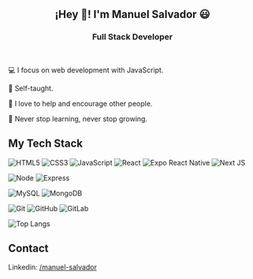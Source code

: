 <h2 align="center">¡Hey 👋! I'm Manuel Salvador 😃</h2>
<h3 align="center">Full Stack Developer</h3>
<br>

💻 I focus on web development with JavaScript.

🤙 Self-taught.

🤝 I love to help and encourage other people.

💪 Never stop learning, never stop growing.

## My Tech Stack

<p>
  <img src="https://img.shields.io/badge/-HTML5-%23E44D27?style=flat-square&logo=html5&logoColor=ffffff" alt="HTML5">
  <img src="https://img.shields.io/badge/-CSS3-1572B6?style=flat-square&logo=css3&logoColor=ffffff" alt="CSS3">
  <img src="https://img.shields.io/badge/-JavaScript-F7DF1E?style=flat-square&logo=javascript&logoColor=black" alt="JavaScript">
  <img src="https://img.shields.io/badge/-React-323330?style=flat-square&logo=react&logoColor=61DAFB" alt="React">
  <img src="https://img.shields.io/badge/-ExpoReactNative-000020?style=flat-square&logo=expo&logoColor=#FFFFFF" alt="Expo React Native">
  <img src="https://img.shields.io/badge/-Next.js-000000?style=flat-square&logo=Next.js&logoColor=#FFFFFF" alt="Next JS">
</p>

<p>
  <img src="https://img.shields.io/badge/-Node-339933?style=fflat-square&logo=node.js&logoColor=ffffff" alt="Node">
  <img src="https://img.shields.io/badge/-Express-323330?style=flat-square&logo=express&logoColor=ffffff" alt="Express">
</p>

<p>
  <img src="https://img.shields.io/badge/-MySQL-4479A1?style=flat-square&logo=mysql&logoColor=ffffff" alt="MySQL">
  <img src="https://img.shields.io/badge/-MongoDB-47A248?style=flat-square&logo=mongodb&logoColor=ffffff" alt="MongoDB">
</p>

<p>
  <img src="https://img.shields.io/badge/-Git-F05032?style=flat-square&logo=git&logoColor=ffffff" alt="Git">
  <img src="https://img.shields.io/badge/-GitHub-181717?style=flat-square&logo=github&logoColor=ffffff" alt="GitHub">
  <img src="https://img.shields.io/badge/-GitLab-FC6D26?style=flat-square&logo=gitlab&logoColor=ffffff" alt="GitLab">
</p>

![Top Langs](https://github-readme-stats.vercel.app/api/top-langs/?username=manuel-salvador&hide=EJS&layout=compact&bg_color=35,023f77,011e38&text_color=ffffff&title_color=ffffff&hide_border=true)
## Contact
Linkedin: <a href="https://www.linkedin.com/in/manuel-salvador/" target="_blank">/manuel-salvador</a>
